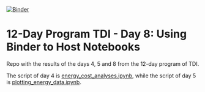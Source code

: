 [![Binder](https://mybinder.org/badge_logo.svg)](https://mybinder.org/v2/gh/dtortosa/binder-framework/master)

# 12-Day Program TDI - Day 8: Using Binder to Host Notebooks

Repo with the results of the days 4, 5 and 8 from the 12-day program of TDI.

The script of day 4 is [energy_cost_analyses.ipynb](https://github.com/dtortosa/binder-framework/blob/master/energy_cost_analyses.ipynb), while the script of day 5 is [plotting_energy_data.ipynb](https://github.com/dtortosa/binder-framework/blob/master/plotting_energy_data.ipynb).

